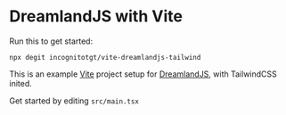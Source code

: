 # DreamlandJS with Vite
Run this to get started:
```
npx degit incognitotgt/vite-dreamlandjs-tailwind
```


This is an example [Vite](https://vitejs.dev) project setup for [DreamlandJS](https://github.com/mercuryworkshop/dreamlandjs), with TailwindCSS inited.

Get started by editing `src/main.tsx`
